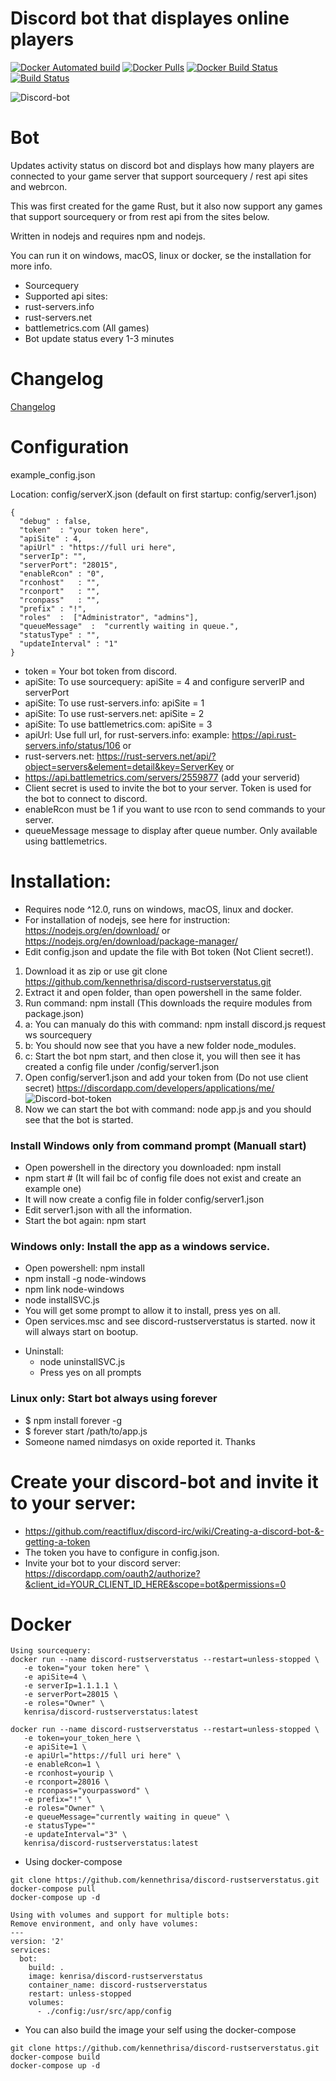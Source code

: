 # Discord bot that displayes online players

[![Docker Automated build](https://img.shields.io/docker/automated/kenrisa/discord-rustserverstatus.svg)](https://hub.docker.com/r/kenrisa/discord-rustserverstatus/)
[![Docker Pulls](https://img.shields.io/docker/pulls/kenrisa/discord-rustserverstatus.svg)](https://hub.docker.com/r/kenrisa/discord-rustserverstatus/)
[![Docker Build Status](https://img.shields.io/docker/build/kenrisa/discord-rustserverstatus.svg)](https://hub.docker.com/r/kenrisa/discord-rustserverstatus/)
[![Build Status](https://dev.azure.com/kenrisa/discord-rustserverstatus/_apis/build/status/Azure%20Pipelines?branchName=master)](https://dev.azure.com/kenrisa/discord-rustserverstatus/_build/latest?definitionId=5&branchName=master)

![Discord-bot](https://i.gyazo.com/23a3f95b758a146efa7d4a3dfd5f3999.png)

# Bot

Updates activity status on discord bot and displays how many players are connected to your game server that support sourcequery / rest api sites and webrcon.

This was first created for the game Rust, but it also now support any games that support sourcequery or from rest api from the sites below.

Written in nodejs and requires npm and nodejs.

You can run it on windows, macOS, linux or docker, se the installation for more info.

* Sourcequery
* Supported api sites:
* rust-servers.info
* rust-servers.net
* battlemetrics.com (All games)
* Bot update status every 1-3 minutes

# Changelog

[Changelog](/changelog.md)

# Configuration
example_config.json

Location: config/serverX.json (default on first startup: config/server1.json)
```
{
  "debug" : false,
  "token"  : "your token here",
  "apiSite" : 4,
  "apiUrl" : "https://full uri here",
  "serverIp": "",
  "serverPort": "28015",
  "enableRcon" : "0",
  "rconhost"   : "",
  "rconport"   : "",
  "rconpass"   : "",
  "prefix" : "!",
  "roles"  :  ["Administrator", "admins"],
  "queueMessage"  :  "currently waiting in queue.",
  "statusType" : "",
  "updateInterval" : "1"
}
```
* token = Your bot token from discord.
* apiSite: To use sourcequery: apiSite = 4 and configure serverIP and serverPort
* apiSite: To use rust-servers.info: apiSite = 1
* apiSite: To use rust-servers.net: apiSite = 2
* apiSite: To use battlemetrics.com: apiSite = 3
* apiUrl: Use full url, for rust-servers.info: example: https://api.rust-servers.info/status/106 or
* rust-servers.net: https://rust-servers.net/api/?object=servers&element=detail&key=ServerKey or
* https://api.battlemetrics.com/servers/2559877 (add your serverid)
* Client secret is used to invite the bot to your server. Token is used for the bot to connect to discord.
* enableRcon must be 1 if you want to use rcon to send commands to your server.
* queueMessage message to display after queue number. Only available using battlemetrics.

# Installation:
* Requires node ^12.0, runs on windows, macOS, linux and docker.
* For installation of nodejs, see here for instruction: https://nodejs.org/en/download/ or https://nodejs.org/en/download/package-manager/
* Edit config.json and update the file with Bot token (Not Client secret!).
1. Download it as zip or use git clone https://github.com/kennethrisa/discord-rustserverstatus.git
2. Extract it and open folder, than open powershell in the same folder.
3. Run command: npm install (This downloads the require modules from package.json)
  1.  a: You can manualy do this with command: npm install discord.js request ws sourcequery
  2.  b: You should now see that you have a new folder node_modules.
  3.  c: Start the bot npm start, and then close it, you will then see it has created a config file under /config/server1.json
4. Open config/server1.json and add your token from (Do not use client secret) https://discordapp.com/developers/applications/me/
![Discord-bot-token](https://i.gyazo.com/7a19e5d13171f192e0ea6de3a607777a.png)
5. Now we can start the bot with command: node app.js and you should see that the bot is started.

### Install Windows only from command prompt (Manuall start)
  - Open powershell in the directory you downloaded: npm install
  - npm start # (It will fail bc of config file does not exist and create an example one)
  - It will now create a config file in folder config/server1.json
  - Edit server1.json with all the information.
  - Start the bot again: npm start

### Windows only: Install the app as a windows service.
  - Open powershell: npm install
  - npm install -g node-windows
  - npm link node-windows
  - node installSVC.js
  - You will get some prompt to allow it to install, press yes on all.
  - Open services.msc and see discord-rustserverstatus is started. now it will always start on bootup.

* Uninstall:
  - node uninstallSVC.js
  - Press yes on all prompts

### Linux only: Start bot always using forever
  - $ npm install forever -g
  - $ forever start /path/to/app.js
  - Someone named nimdasys on oxide reported it. Thanks

# Create your discord-bot and invite it to your server:
* https://github.com/reactiflux/discord-irc/wiki/Creating-a-discord-bot-&-getting-a-token
* The token you have to configure in config.json.
* Invite your bot to your discord server: https://discordapp.com/oauth2/authorize?&client_id=YOUR_CLIENT_ID_HERE&scope=bot&permissions=0

# Docker
```
Using sourcequery:
docker run --name discord-rustserverstatus --restart=unless-stopped \
   -e token="your token here" \
   -e apiSite=4 \
   -e serverIp=1.1.1.1 \
   -e serverPort=28015 \
   -e roles="Owner" \
   kenrisa/discord-rustserverstatus:latest

docker run --name discord-rustserverstatus --restart=unless-stopped \
   -e token=your_token_here \
   -e apiSite=1 \
   -e apiUrl="https://full uri here" \
   -e enableRcon=1 \
   -e rconhost=yourip \
   -e rconport=28016 \
   -e rconpass="yourpassword" \
   -e prefix="!" \
   -e roles="Owner" \
   -e queueMessage="currently waiting in queue" \
   -e statusType=""
   -e updateInterval="3" \
   kenrisa/discord-rustserverstatus:latest
```
* Using docker-compose
```
git clone https://github.com/kennethrisa/discord-rustserverstatus.git
docker-compose pull
docker-compose up -d

Using with volumes and support for multiple bots:
Remove environment, and only have volumes:
---
version: '2'
services:
  bot:
    build: .
    image: kenrisa/discord-rustserverstatus
    container_name: discord-rustserverstatus
    restart: unless-stopped
    volumes:
      - ./config:/usr/src/app/config

```
* You can also build the image your self using the docker-compose
```
git clone https://github.com/kennethrisa/discord-rustserverstatus.git
docker-compose build
docker-compose up -d
```

